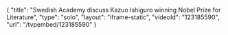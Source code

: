 {
    "title": "Swedish Academy discuss Kazuo Ishiguro winning Nobel Prize for Literature",
    "type": "solo",
    "layout": "iframe-static",
    "videoId": "123185590",
    "url": "\/tvpembed\/123185590"
}